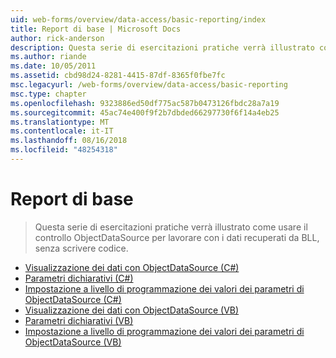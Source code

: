 ```yaml
---
uid: web-forms/overview/data-access/basic-reporting/index
title: Report di base | Microsoft Docs
author: rick-anderson
description: Questa serie di esercitazioni pratiche verrà illustrato come usare il controllo ObjectDataSource per lavorare con i dati recuperati da BLL, senza scrivere codice.
ms.author: riande
ms.date: 10/05/2011
ms.assetid: cbd98d24-8281-4415-87df-8365f0fbe7fc
msc.legacyurl: /web-forms/overview/data-access/basic-reporting
msc.type: chapter
ms.openlocfilehash: 9323886ed50df775ac587b0473126fbdc28a7a19
ms.sourcegitcommit: 45ac74e400f9f2b7dbded66297730f6f14a4eb25
ms.translationtype: MT
ms.contentlocale: it-IT
ms.lasthandoff: 08/16/2018
ms.locfileid: "48254318"
---
```

<a name="basic-reporting"></a>Report di base
====================
> Questa serie di esercitazioni pratiche verrà illustrato come usare il controllo ObjectDataSource per lavorare con i dati recuperati da BLL, senza scrivere codice.


- [Visualizzazione dei dati con ObjectDataSource (C#)](displaying-data-with-the-objectdatasource-cs.md)
- [Parametri dichiarativi (C#)](declarative-parameters-cs.md)
- [Impostazione a livello di programmazione dei valori dei parametri di ObjectDataSource (C#)](programmatically-setting-the-objectdatasource-s-parameter-values-cs.md)
- [Visualizzazione dei dati con ObjectDataSource (VB)](displaying-data-with-the-objectdatasource-vb.md)
- [Parametri dichiarativi (VB)](declarative-parameters-vb.md)
- [Impostazione a livello di programmazione dei valori dei parametri di ObjectDataSource (VB)](programmatically-setting-the-objectdatasource-s-parameter-values-vb.md)
